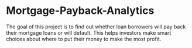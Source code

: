 # Mortgage-Payback-Analytics
The goal of this project is to find out whether loan borrowers will pay back their mortgage loans or will default. This helps investors make smart choices about where to put their money to make the most profit.
